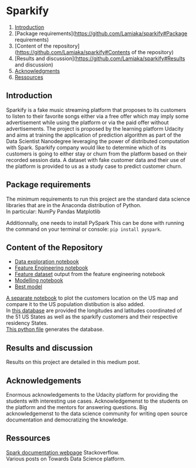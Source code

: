 # Sparkify

1. [Introduction](https://github.com/Lamiaka/sparkify#Introduction)
2. [Package requirements](https://github.com/Lamiaka/sparkify#Package requirements)
3. [Content of the repository](https://github.com/Lamiaka/sparkify#Contents of the repository)
3. [Results and discussion](https://github.com/Lamiaka/sparkify#Results and discussion)
3. [Acknowledgments](https://github.com/Lamiaka/sparkify#Acknowledgements)
3. [Ressources](https://github.com/Lamiaka/sparkify#Ressources)

## Introduction
Sparkify is a fake music streaming platform that proposes to its customers to listen to their favorite songs either via a free offer which may imply some advertisement while using the platform or via the paid offer without advertisements.
The project is proposed by the learning platform Udacity and aims at training the application of prediction algorithm as part of the Data Scientist Nanodegree leveraging the power of distributed computation with Spark.
Sparkify company would like to determine which of its customers is going to either stay or churn from the platform based on their recorded session data. A dataset with fake customer data and their use of the platform is provided to us as a study case to predict customer churn.

## Package requirements 
The minimum requirements to run this project are the standard data science libraries that are in the Anaconda distribution of Python.  
In particular:
NumPy
Pandas
Matplotlib

Additionnally, one needs to install PySpark
This can be done with running the command on your terminal or console: `pip install pyspark`.

## Content of the Repository 

- [Data exploration notebook](https://github.com/Lamiaka/sparkify/blob/master/1-Sparkify_data_exploration.ipynb)
- [Feature Engineering notebook](https://github.com/Lamiaka/sparkify/blob/master/2-Sparkify_feature_engineering.ipynb)
- [Feature dataset](https://github.com/Lamiaka/sparkify/tree/master/mini_sparkify_features.json) output from the feature engineering notebook
- [Modelling notebook](https://github.com/Lamiaka/sparkify/blob/master/3-Sparkify_churn_model_training.ipynb)
- [Best model](https://github.com/Lamiaka/sparkify/tree/master/Best_model_rf_acc_0.7674418604651163_f1_0.7450166112956811)

[A separate notebook](https://github.com/Lamiaka/sparkify/blob/master/1bis-Sparkify_churn_plot_states.ipynb) to plot the customers location on the US map and compare it to the US population distibution is also added.  
In [this database](https://github.com/Lamiaka/sparkify/blob/master/state_db.db) are provided the longitudes and latitudes coordinated of the 51 US States as well as the sparkify customers and their respective residency States.   
[This python file](https://github.com/Lamiaka/sparkify/blob/master/US_States_sql_table_creation.py) generates the database. 

## Results and discussion
Results on this project are detailed in this medium post.

## Acknowledgements 
Enormous acknowledgements to the Udacity platform for providing the students with interesting use cases. Acknowledgemenst to the students on the platform and the mentors for answering questions. 
Big acknowledgemenst to the data science community for writing open source documentation and democratizing the knowledge. 

## Ressources 
[Spark documentation webpage](https://spark.apache.org/docs/latest/api/python/index.html)
Stackoverflow.  
Various posts on Towards Data Science platform.   


